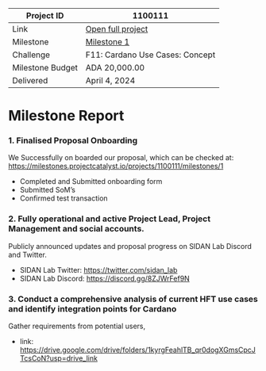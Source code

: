 |Project ID|1100111|
|-----------|-------------|
|Link|[Open full project](https://projectcatalyst.io/funds/11/cardano-use-cases-concept/defi-evolution-pioneering-high-frequency-trading-on-cardano)|
|Milestone|[Milestone 1](https://milestones.projectcatalyst.io/projects/1100111)
|Challenge|F11: Cardano Use Cases: Concept|
|Milestone Budget|ADA 20,000.00|
|Delivered|April 4, 2024|

# Milestone Report

### 1. Finalised Proposal Onboarding
We Successfully on boarded our proposal, which can be checked at: https://milestones.projectcatalyst.io/projects/1100111/milestones/1
- Completed and Submitted onboarding form
- Submitted SoM’s
- Confirmed test transaction

### 2. Fully operational and active Project Lead, Project Management and social accounts.
Publicly announced updates and proposal progress on SIDAN Lab Discord and Twitter.
- SIDAN Lab Twitter: https://twitter.com/sidan_lab
- SIDAN Lab Discord: https://discord.gg/8ZJWrFef9N

### 3. Conduct a comprehensive analysis of current HFT use cases and identify integration points for Cardano
Gather requirements from potential users, 
- link: https://drive.google.com/drive/folders/1kyrgFeahlTB_qr0dogXGmsCpcJTcsCoN?usp=drive_link
